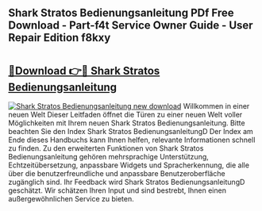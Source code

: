 ## Shark Stratos Bedienungsanleitung PDf Free Download - Part-f4t Service Owner Guide - User Repair Edition f8kxy

# <h2><a href="http://df4b358.blite.top/?on=Shark+Stratos+Bedienungsanleitung">🔗Download 👉🔴 Shark Stratos Bedienungsanleitung</a></h2>

[![Shark Stratos Bedienungsanleitung new download](https://i.imgur.com/lujVjoI.png)](http://df4b358.blite.top/?on=Shark+Stratos+Bedienungsanleitung)
Willkommen in einer neuen Welt Dieser Leitfaden öffnet die Türen zu einer neuen Welt voller Möglichkeiten mit Ihrem neuen Shark Stratos Bedienungsanleitung. Bitte beachten Sie den Index Shark Stratos BedienungsanleitungD Der Index am Ende dieses Handbuchs kann Ihnen helfen, relevante Informationen schnell zu finden. Zu den erweiterten Funktionen von Shark Stratos Bedienungsanleitung gehören mehrsprachige Unterstützung, Echtzeitübersetzung, anpassbare Widgets und Spracherkennung, die alle über die benutzerfreundliche und anpassbare Benutzeroberfläche zugänglich sind. Ihr Feedback wird Shark Stratos BedienungsanleitungD geschätzt. Wir schätzen Ihren Input und sind bestrebt, Ihnen einen außergewöhnlichen Service zu bieten.
